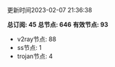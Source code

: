 更新时间2023-02-07 21:36:38

**总订阅: 45**
**总节点: 646**
**有效节点: 93**
- v2ray节点: 88
- ss节点: 1
- trojan节点: 4
